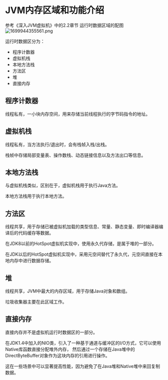 # JVM内存区域和功能介绍

参考《深入JVM虚拟机》中的2.2章节 运行时数据区域的配图
![1699944355561.png](https://img1.imgtp.com/2023/11/14/CoOzhrng.png)

运行时数据区分为：
- 程序计数器
- 虚拟机栈
- 本地方法栈
- 方法区
- 堆
- 直接内存

## 程序计数器
线程私有，一小块内存空间，用来存储当前线程执行的字节码指令的地址。

## 虚拟机栈
线程私有，当方法执行/退出时，会有栈帧入栈/出栈。

栈帧中存储局部变量表、操作数栈、动态链接信息以及方法出口等信息。

## 本地方法栈
与虚拟机栈类似，区别在于，虚拟机栈用于执行Java方法。

本地方法栈用于执行本地方法。

## 方法区
线程共享，用于存储已被虚拟机加载的类型信息、常量、静态变量、即时编译器编译后的代码缓存等数据。

在JDK8以前的HotSpot虚拟机实现中，使用永久代存储，是属于堆的一部分。

在JDK以后的HotSpot虚拟机实现中，采用元空间替代了永久代，元空间直接在本地内存中进行数据存储。

## 堆
线程共享，JVM中最大的内存区域，用于存储Java对象和数组。

垃圾收集器主要在此区域工作。

## 直接内存
直接内存并不是虚拟机运行时数据区的一部分。

在JDK1.4中加入的NIO类，引入了一种基于通道与缓冲区的I/O方式，它可以使用Native库函数直接分配堆外内存，
然后通过一个存储在Java堆中的DirectByteBuffer对象作为这块内存的引用进行操作。

这在一些场景中可以显著提高性能，因为避免了在Java堆和Native堆中来回复制数据。
